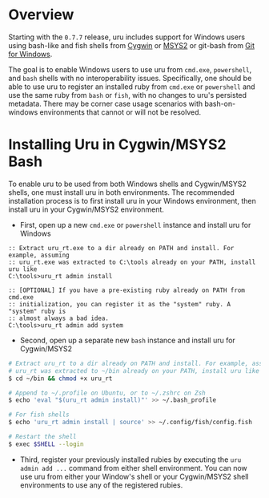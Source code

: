 # Overview

Starting with the `0.7.7` release, uru includes support for Windows users using bash-like and fish shells from [Cygwin](http://cygwin.com/) or [MSYS2](http://sourceforge.net/projects/msys2/) or git-bash from [Git for Windows](https://git-for-windows.github.io/).

The goal is to enable Windows users to use uru from `cmd.exe`, `powershell`, and `bash` shells with no interoperability issues. Specifically, one should be able to use uru to register an installed ruby from `cmd.exe` or `powershell` and use the same ruby from `bash` or `fish`, with no changes to uru's persisted metadata. There may be corner case usage scenarios with bash-on-windows environments that cannot or will not be resolved.


# Installing Uru in Cygwin/MSYS2 Bash

To enable uru to be used from both Windows shells and Cygwin/MSYS2 shells, one must install uru in both environments. The recommended installation process is to first install uru in your Windows environment, then install uru in your Cygwin/MSYS2 environment.

* First, open up a new `cmd.exe` or `powershell` instance and install uru for Windows
~~~ console
:: Extract uru_rt.exe to a dir already on PATH and install. For example, assuming
:: uru_rt.exe was extracted to C:\tools already on your PATH, install uru like
C:\tools>uru_rt admin install

:: [OPTIONAL] If you have a pre-existing ruby already on PATH from cmd.exe
:: initialization, you can register it as the "system" ruby. A "system" ruby is
:: almost always a bad idea.
C:\tools>uru_rt admin add system
~~~

* Second, open up a separate new `bash` instance and install uru for Cygwin/MSYS2
~~~ bash
# Extract uru_rt to a dir already on PATH and install. For example, assuming
# uru_rt was extracted to ~/bin already on your PATH, install uru like
$ cd ~/bin && chmod +x uru_rt

# Append to ~/.profile on Ubuntu, or to ~/.zshrc on Zsh
$ echo 'eval "$(uru_rt admin install)"' >> ~/.bash_profile

# For fish shells
$ echo 'uru_rt admin install | source' >> ~/.config/fish/config.fish

# Restart the shell
$ exec $SHELL --login
~~~

* Third, register your previously installed rubies by executing the `uru admin add ...` command from either
   shell environment. You can now use uru from either your Window's shell or your Cygwin/MSYS2 shell
   environments to use any of the registered rubies.